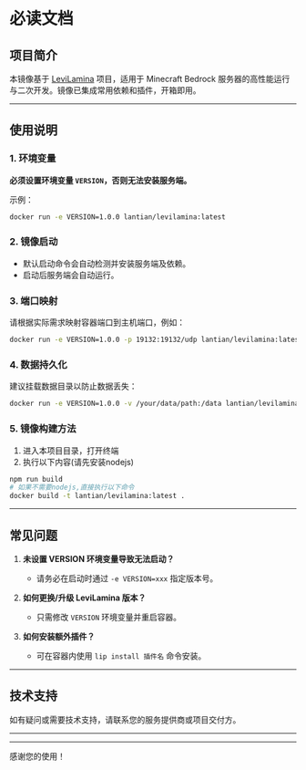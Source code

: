 # 必读文档

## 项目简介

本镜像基于 [LeviLamina](https://github.com/LiteLDev/LeviLamina) 项目，适用于 Minecraft Bedrock 服务器的高性能运行与二次开发。镜像已集成常用依赖和插件，开箱即用。

---

## 使用说明

### 1. 环境变量

**必须设置环境变量 `VERSION`，否则无法安装服务端。**

示例：
```bash
docker run -e VERSION=1.0.0 lantian/levilamina:latest
```

### 2. 镜像启动

- 默认启动命令会自动检测并安装服务端及依赖。
- 启动后服务端会自动运行。

### 3. 端口映射

请根据实际需求映射容器端口到主机端口，例如：
```bash
docker run -e VERSION=1.0.0 -p 19132:19132/udp lantian/levilamina:latest
```

### 4. 数据持久化

建议挂载数据目录以防止数据丢失：
```bash
docker run -e VERSION=1.0.0 -v /your/data/path:/data lantian/levilamina:latest
```

### 5. 镜像构建方法
1. 进入本项目目录，打开终端
2. 执行以下内容(请先安装nodejs)
```bash
npm run build
# 如果不需要nodejs,直接执行以下命令
docker build -t lantian/levilamina:latest .
```

---

## 常见问题

1. **未设置 VERSION 环境变量导致无法启动？**
   - 请务必在启动时通过 `-e VERSION=xxx` 指定版本号。

2. **如何更换/升级 LeviLamina 版本？**
   - 只需修改 `VERSION` 环境变量并重启容器。

3. **如何安装额外插件？**
   - 可在容器内使用 `lip install 插件名` 命令安装。

---

## 技术支持

如有疑问或需要技术支持，请联系您的服务提供商或项目交付方。

---



---

感谢您的使用！